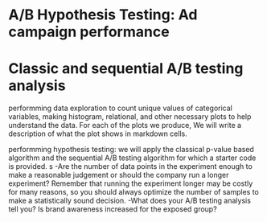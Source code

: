 # A/B Hypothesis Testing: Ad campaign performance

# Classic and sequential A/B testing analysis

performming data exploration to count unique values of categorical variables, 
making histogram, relational, and other necessary plots to help understand the data. For
each of the plots we produce, We will write a description of what the plot shows in
markdown cells.

performming hypothesis testing: we will apply the classical p-value based algorithm and the
sequential A/B testing algorithm for which a starter code is provided.
s
    -Are the number of data points in the experiment enough to make a reasonable
     judgement or should the company run a longer experiment? Remember that
     running the experiment longer may be costly for many reasons, so you should
     always optimize the number of samples to make a statistically sound decision.
    -What does your A/B testing analysis tell you? Is brand awareness increased for
      the exposed group?



